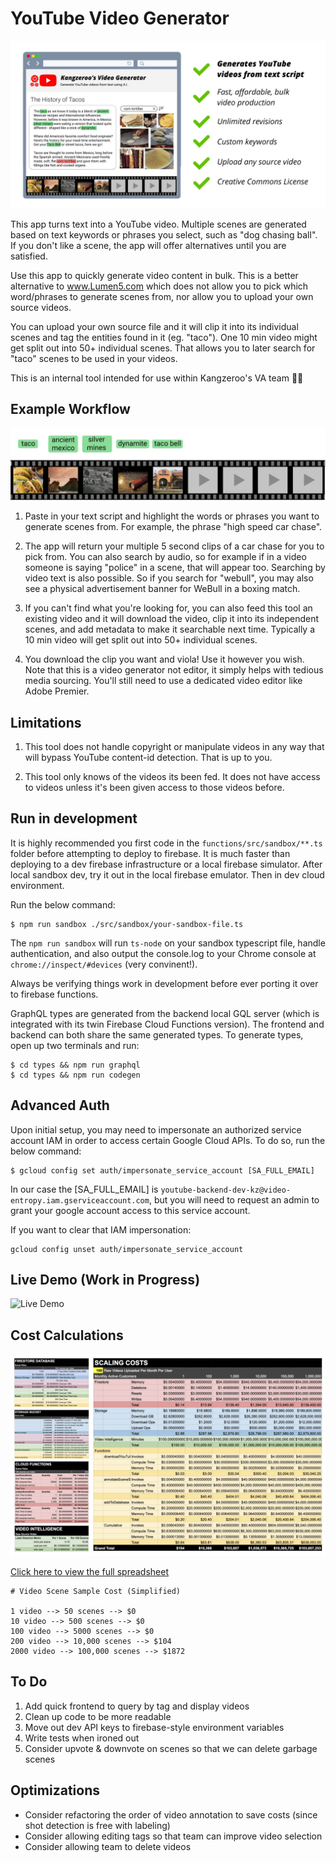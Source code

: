 # YouTube Video Generator

![demo](./assets/readme-image.jpg)

This app turns text into a YouTube video. Multiple scenes are generated based on text keywords or phrases you select, such as "dog chasing ball". If you don't like a scene, the app will offer alternatives until you are satisfied. 

Use this app to quickly generate video content in bulk. This is a better alternative to www.Lumen5.com which does not allow you to pick which word/phrases to generate scenes from, nor allow you to upload your own source videos.

You can upload your own source file and it will clip it into its individual scenes and tag the entities found in it (eg. "taco"). One 10 min video might get split out into 50+ individual scenes. That allows you to later search for "taco" scenes to be used in your videos.

This is an internal tool intended for use within Kangzeroo's VA team 💅💪


## Example Workflow

![demo](./assets/film-reel.jpg)


1. Paste in your text script and highlight the words or phrases you want to generate scenes from. For example, the phrase "high speed car chase".

2. The app will return your multiple 5 second clips of a car chase for you to pick from. You can also search by audio, so for example if in a video someone is saying "police" in a scene, that will appear too. Searching by video text is also possible. So if you search for "webull", you may also see a physical advertisement banner for WeBull in a boxing match.

3. If you can't find what you're looking for, you can also feed this tool an existing video and it will download the video, clip it into its independent scenes, and add metadata to make it searchable next time. Typically a 10 min video will get split out into 50+ individual scenes.

4. You download the clip you want and viola! Use it however you wish. Note that this is a video generator not editor, it simply helps with tedious media sourcing. You'll still need to use a dedicated video editor like Adobe Premier.

## Limitations

1. This tool does not handle copyright or manipulate videos in any way that will bypass YouTube content-id detection. That is up to you.

2. This tool only knows of the videos its been fed. It does not have access to videos unless it's been given access to those videos before.

## Run in development
It is highly recommended you first code in the `functions/src/sandbox/**.ts` folder before attempting to deploy to firebase. It is much faster than deploying to a dev firebase infrastructure or a local firebase simulator. After local sandbox dev, try it out in the local firebase emulator. Then in dev cloud environment.

Run the below command:
```
$ npm run sandbox ./src/sandbox/your-sandbox-file.ts
```

The `npm run sandbox` will run `ts-node` on your sandbox typescript file, handle authentication, and also output the console.log to your Chrome console at `chrome://inspect/#devices` (very convinent!).

Always be verifying things work in development before ever porting it over to firebase functions.

GraphQL types are generated from the backend local GQL server (which is integrated with its twin Firebase Cloud Functions version). The frontend and backend can both share the same generated types. To generate types, open up two terminals and run:

```
$ cd types && npm run graphql
$ cd types && npm run codegen
```

## Advanced Auth
Upon initial setup, you may need to impersonate an authorized service account IAM in order to access certain Google Cloud APIs. To do so, run the below command:

```
$ gcloud config set auth/impersonate_service_account [SA_FULL_EMAIL]
```

In our case the [SA_FULL_EMAIL] is `youtube-backend-dev-kz@video-entropy.iam.gserviceaccount.com`, but you will need to request an admin to grant your google account access to this service account.

If you want to clear that IAM impersonation:
```
gcloud config unset auth/impersonate_service_account
```


## Live Demo (Work in Progress)

![Live Demo](https://firebasestorage.googleapis.com/v0/b/video-entropy.appspot.com/o/public-assets%2Fdemos%2Fdemo-generator.gif?alt=media&token=647c5499-f016-4f0c-914d-1e404d5c3f63)


## Cost Calculations

![costs](./assets/cost-calculations.jpg)

[Click here to view the full spreadsheet](https://docs.google.com/spreadsheets/d/1PahIgWfpDr5yOXBfUPKXhtOMWBgpnYiYYs2ABJZMHBc/edit?usp=sharing)

```
# Video Scene Sample Cost (Simplified)

1 video --> 50 scenes --> $0
10 video --> 500 scenes --> $0
100 video --> 5000 scenes --> $0
200 video --> 10,000 scenes --> $104
2000 video --> 100,000 scenes --> $1872
```


## To Do
1. Add quick frontend to query by tag and display videos
1. Clean up code to be more readable
2. Move out dev API keys to firebase-style environment variables
3. Write tests when ironed out
4. Consider upvote & downvote on scenes so that we can delete garbage scenes

## Optimizations
- Consider refactoring the order of video annotation to save costs (since shot detection is free with labeling)
- Consider allowing editing tags so that team can improve video selection
- Consider allowing team to delete videos